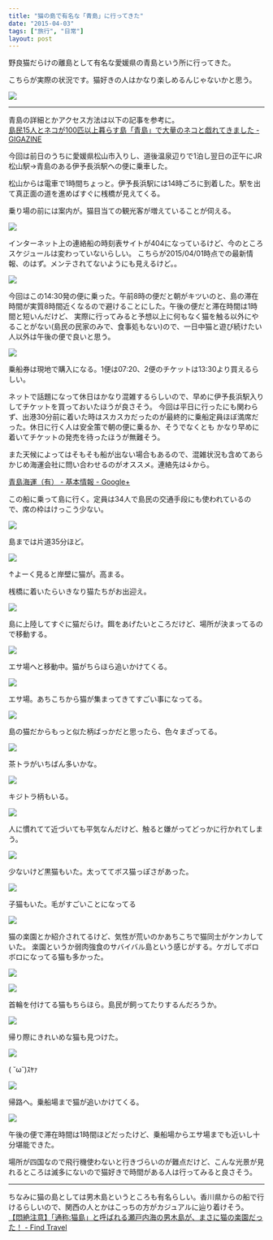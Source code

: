 ```yaml
---
title: "猫の島で有名な「青島」に行ってきた"
date: "2015-04-03"
tags: ["旅行", "日常"]
layout: post
---
```


野良猫だらけの離島として有名な愛媛県の青島という所に行ってきた。

こちらが実際の状況です。猫好きの人はかなり楽しめるんじゃないかと思う。

![](/images/2014/04/DSCF4648.jpg)

----

青島の詳細とかアクセス方法は以下の記事を参考に。  
[島民15人とネコが100匹以上暮らす島「青島」で大量のネコと戯れてきました - GIGAZINE](http://gigazine.net/news/20131208-cat-island-aoshima/)


今回は前日のうちに愛媛県松山市入りし、道後温泉辺りで1泊し翌日の正午にJR松山駅→青島のある伊予長浜駅への便に乗車した。

松山からは電車で1時間ちょっと。伊予長浜駅には14時ごろに到着した。駅を出て真正面の道を進めばすぐに桟橋が見えてくる。

乗り場の前には案内が。猫目当ての観光客が増えていることが伺える。

![](/images/2014/04/DSCF4557.jpg)

インターネット上の連絡船の時刻表サイトが404になっているけど、今のところスケジュールは変わっていないらしい。
こちらが2015/04/01時点での最新情報、のはず。メンテされてないようにも見えるけど。。

![](/images/2014/04/DSCF4560.jpg)

今回はこの14:30発の便に乗った。午前8時の便だと朝がキツいのと、島の滞在時間が実質8時間近くなるので避けることにした。午後の便だと滞在時間は1時間と短いんだけど、
実際に行ってみると予想以上に何もなく猫を触る以外にやることがない(島民の民家のみで、食事処もない)ので、一日中猫と遊び続けたい人以外は午後の便で良いと思う。

![](/images/2014/04/DSCF4559.jpg)

乗船券は現地で購入になる。1便は07:20、2便のチケットは13:30より買えるらしい。

ネットで話題になって休日はかなり混雑するらしいので、早めに伊予長浜駅入りしてチケットを買っておいたほうが良さそう。
今回は平日に行ったにも関わらず、出港30分前に着いた時はスカスカだったのが最終的に乗船定員ほぼ満席だった。休日に行く人は安全策で朝の便に乗るか、そうでなくとも
かなり早めに着いてチケットの発売を待ったほうが無難そう。

また天候によってはそもそも船が出ない場合もあるので、混雑状況も含めてあらかじめ海運会社に問い合わせるのがオススメ。連絡先は↓から。

[青島海運（有） - 基本情報 - Google+](https://plus.google.com/114604624250033518873/about?gl=jp&hl=ja)

この船に乗って島に行く。定員は34人で島民の交通手段にも使われているので、席の枠はけっこう少ない。

![](/images/2014/04/IMG_2870.jpg)

島までは片道35分ほど。

![](/images/2014/04/IMG_2871.jpg)

↑よーく見ると岸壁に猫が。高まる。

桟橋に着いたらいきなり猫たちがお出迎え。

![](/images/2014/04/DSCF4565.jpg)

島に上陸してすぐに猫だらけ。餌をあげたいところだけど、場所が決まってるので移動する。

![](/images/2014/04/IMG_2876.jpg)

エサ場へと移動中。猫がちらほら追いかけてくる。

![](/images/2014/04/DSCF4573.jpg)

エサ場。あちこちから猫が集まってきてすごい事になってる。

![](/images/2014/04/IMG_2883.jpg)

島の猫だからもっと似た柄ばっかだと思ったら、色々まざってる。

![](/images/2014/04/DSCF4609.jpg)

茶トラがいちばん多いかな。

![](/images/2014/04/IMG_2881.jpg)

キジトラ柄もいる。

![](/images/2014/04/DSCF4654.jpg)

人に慣れてて近づいても平気なんだけど、触ると嫌がってどっかに行かれてしまう。

![](/images/2014/04/DSCF4591.jpg)

少ないけど黒猫もいた。太っててボス猫っぽさがあった。

![](/images/2014/04/DSCF4631.jpg)

子猫もいた。毛がすごいことになってる

![](/images/2014/04/DSCF4626.jpg)

猫の楽園とか紹介されてるけど、気性が荒いのかあちこちで猫同士がケンカしていた。
楽園というか弱肉強食のサバイバル島という感じがする。ケガしてボロボロになってる猫も多かった。

![](/images/2014/04/DSCF4601.jpg)

![](/images/2014/04/DSCF4583.jpg)

首輪を付けてる猫もちらほら。島民が飼ってたりするんだろうか。

![](/images/2014/04/DSCF4581.jpg)

帰り際にきれいめな猫も見つけた。

![](/images/2014/04/DSCF4660.jpg)

( ˘ω˘)ｽﾔｧ

![](/images/2014/04/DSCF4662.jpg)

帰路へ。乗船場まで猫が追いかけてくる。

![](/images/2014/04/DSCF4669.jpg)

午後の便で滞在時間は1時間ほどだったけど、乗船場からエサ場までも近いし十分堪能できた。

場所が四国なので飛行機使わないと行きづらいのが難点だけど、こんな光景が見れるところは滅多にないので猫好きで時間がある人は行ってみると良さそう。

---

ちなみに猫の島としては男木島というところも有名らしい。香川県からの船で行けるらしいので、関西の人とかはこっちの方がカジュアルに辿り着けそう。  
[【悶絶注意】「通称:猫島」と呼ばれる瀬戸内海の男木島が、まさに猫の楽園だった！ - Find Travel](http://find-travel.jp/article/634)
